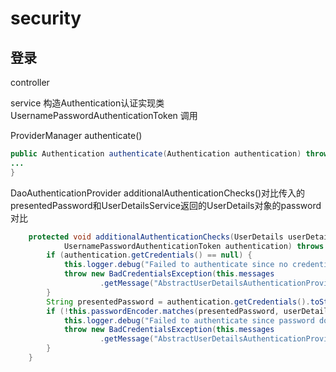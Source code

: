 # security

## 登录

controller

service  构造Authentication认证实现类UsernamePasswordAuthenticationToken  调用

ProviderManager authenticate()

~~~~java
public Authentication authenticate(Authentication authentication) throws AuthenticationException {
...
}
~~~~



DaoAuthenticationProvider additionalAuthenticationChecks()对比传入的presentedPassword和UserDetailsService返回的UserDetails对象的password对比

~~~~java
	protected void additionalAuthenticationChecks(UserDetails userDetails,
			UsernamePasswordAuthenticationToken authentication) throws AuthenticationException {
		if (authentication.getCredentials() == null) {
			this.logger.debug("Failed to authenticate since no credentials provided");
			throw new BadCredentialsException(this.messages
					.getMessage("AbstractUserDetailsAuthenticationProvider.badCredentials", "Bad credentials"));
		}
		String presentedPassword = authentication.getCredentials().toString();
		if (!this.passwordEncoder.matches(presentedPassword, userDetails.getPassword())) {
			this.logger.debug("Failed to authenticate since password does not match stored value");
			throw new BadCredentialsException(this.messages
					.getMessage("AbstractUserDetailsAuthenticationProvider.badCredentials", "Bad credentials"));
		}
	}
~~~~

